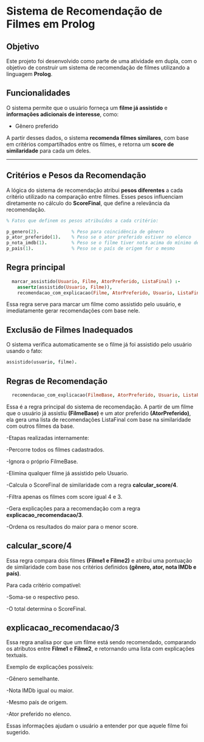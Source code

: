 # Sistema de Recomendação de Filmes em Prolog

## Objetivo

Este projeto foi desenvolvido como parte de uma atividade em dupla, com o objetivo de construir um sistema de recomendação de filmes utilizando a linguagem **Prolog**.

## Funcionalidades

O sistema permite que o usuário forneça um **filme já assistido** e **informações adicionais de interesse**, como:

- Gênero preferido

A partir desses dados, o sistema **recomenda filmes similares**, com base em critérios compartilhados entre os filmes, e retorna um **score de similaridade** para cada um deles.

---
## Critérios e Pesos da Recomendação

A lógica do sistema de recomendação atribui **pesos diferentes** a cada critério utilizado na comparação entre filmes. Esses pesos influenciam diretamente no cálculo do **ScoreFinal**, que define a relevância da recomendação.

```prolog
% Fatos que definem os pesos atribuídos a cada critério:

p_genero(2).            % Peso para coincidência de gênero
p_ator_preferido(1).    % Peso se o ator preferido estiver no elenco
p_nota_imdb(1).         % Peso se o filme tiver nota acima do mínimo desejado
p_pais(1).              % Peso se o país de origem for o mesmo
```
## Regra principal

  ```prolog
    marcar_assistido(Usuario, Filme, AtorPreferido, ListaFinal) :-
      assertz(assistido(Usuario, Filme)),
      recomendacao_com_explicacao(Filme, AtorPreferido, Usuario, ListaFinal).
  ```

Essa regra serve para marcar um filme como assistido pelo usuário, e imediatamente gerar recomendações com base nele.

## Exclusão de Filmes Inadequados

O sistema verifica automaticamente se o filme já foi assistido pelo usuário usando o fato:
  ```prolog
  assistido(usuario, filme).
  ```

## Regras de Recomendação

```prolog
  recomendacao_com_explicacao(FilmeBase, AtorPreferido, Usuario, ListaFinal).
```

Essa é a regra principal do sistema de recomendação. A partir de um filme que o usuário já assistiu **(FilmeBase)** e um    ator preferido **(AtorPreferido)**, ela gera uma lista de recomendações ListaFinal com base na similaridade com outros filmes da base.

-Etapas realizadas internamente:

-Percorre todos os filmes cadastrados.

-Ignora o próprio FilmeBase.

-Elimina qualquer filme já assistido pelo Usuario.

-Calcula o ScoreFinal de similaridade com a regra **calcular_score/4**.

-Filtra apenas os filmes com score igual 4 e 3.

-Gera explicações para a recomendação com a regra **explicacao_recomendacao/3**.

-Ordena os resultados do maior para o menor score.

## calcular_score/4

Essa regra compara dois filmes **(Filme1 e Filme2)** e atribui uma pontuação de similaridade com base nos critérios definidos **(gênero, ator, nota IMDb e país)**.

Para cada critério compatível:

-Soma-se o respectivo peso.

-O total determina o ScoreFinal.

## explicacao_recomendacao/3

Essa regra analisa por que um filme está sendo recomendado, comparando os atributos entre **Filme1** e **Filme2**, e retornando uma lista com explicações textuais.

Exemplo de explicações possíveis:

-Gênero semelhante.

-Nota IMDb igual ou maior.

-Mesmo país de origem.

-Ator preferido no elenco.

Essas informações ajudam o usuário a entender por que aquele filme foi sugerido.